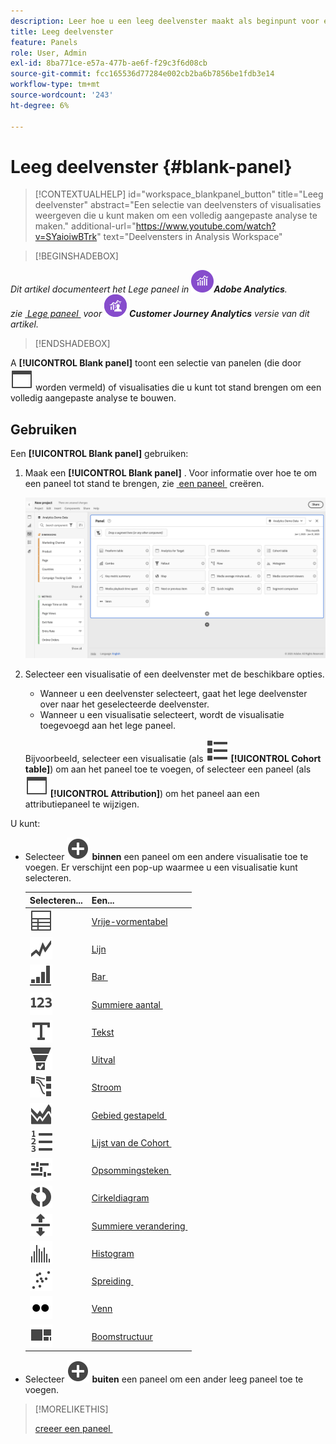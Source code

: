 ```yaml
---
description: Leer hoe u een leeg deelvenster maakt als beginpunt voor elke visualisatie.
title: Leeg deelvenster
feature: Panels
role: User, Admin
exl-id: 8ba771ce-e57a-477b-ae6f-f29c3f6d08cb
source-git-commit: fcc165536d77284e002cb2ba6b7856be1fdb3e14
workflow-type: tm+mt
source-wordcount: '243'
ht-degree: 6%

---
```


# Leeg deelvenster {#blank-panel}

<!-- markdownlint-disable MD034 -->

>[!CONTEXTUALHELP]
>id="workspace_blankpanel_button"
>title="Leeg deelvenster"
>abstract="Een selectie van deelvensters of visualisaties weergeven die u kunt maken om een volledig aangepaste analyse te maken."
>additional-url="https://www.youtube.com/watch?v=SYaioiwBTrk" text="Deelvensters in Analysis Workspace"

<!-- markdownlint-enable MD034 -->


>[!BEGINSHADEBOX]

_Dit artikel documenteert het Lege paneel in_ ![&#x200B; AdobeAnalytics &#x200B;](/help/assets/icons/AdobeAnalytics.svg) _&#x200B;**Adobe Analytics**._<br/>_zie [&#x200B; Lege paneel &#x200B;](/help/analyze/analysis-workspace/c-panels/blank-panel.md) voor_ ![&#x200B; CustomerJourneyAnalytics &#x200B;](/help/assets/icons/CustomerJourneyAnalytics.svg) _&#x200B;**Customer Journey Analytics** versie van dit artikel._

>[!ENDSHADEBOX]


A **[!UICONTROL Blank panel]** toont een selectie van panelen (die door ![&#x200B; WebPage &#x200B;](/help/assets/icons/WebPage.svg) worden vermeld) of visualisaties die u kunt tot stand brengen om een volledig aangepaste analyse te bouwen.

## Gebruiken

Een **[!UICONTROL Blank panel]** gebruiken:

1. Maak een **[!UICONTROL Blank panel]** . Voor informatie over hoe te om een paneel tot stand te brengen, zie [&#x200B; een paneel &#x200B;](panels.md#create-a-panel) creëren.

   ![&#x200B; creeer een paneel &#x200B;](assets/create-panel.png)



1. Selecteer een visualisatie of een deelvenster met de beschikbare opties.


   * Wanneer u een deelvenster selecteert, gaat het lege deelvenster over naar het geselecteerde deelvenster.
   * Wanneer u een visualisatie selecteert, wordt de visualisatie toegevoegd aan het lege paneel.

   Bijvoorbeeld, selecteer een visualisatie (als ![&#x200B; ViewList &#x200B;](/help/assets/icons/ViewList.svg) **[!UICONTROL Cohort table]**) om aan het paneel toe te voegen, of selecteer een paneel (als ![&#x200B; WebPage &#x200B;](/help/assets/icons/WebPage.svg) **[!UICONTROL Attribution]**) om het paneel aan een attributiepaneel te wijzigen.



U kunt:

* Selecteer ![&#x200B; AddCircle &#x200B;](/help/assets/icons/AddCircle.svg) **binnen** een paneel om een andere visualisatie toe te voegen. Er verschijnt een pop-up waarmee u een visualisatie kunt selecteren.

  | Selecteren... | Een... |
  |---|---|
  | ![&#x200B; Lijst &#x200B;](/help/assets/icons/Table.svg) | [Vrije-vormentabel](/help/analyze/analysis-workspace/visualizations/freeform-table/freeform-table.md) |
  | ![Lijn](/help/assets/icons/GraphTrend.svg) | [Lijn](/help/analyze/analysis-workspace/visualizations/line.md) |
  | ![&#x200B; GraphBarVertical &#x200B;](/help/assets/icons/GraphBarVertical.svg) | [&#x200B; Bar &#x200B;](/help/analyze/analysis-workspace/visualizations/bar.md) |
  | ![&#x200B; 123 &#x200B;](/help/assets/icons/123.svg) | [&#x200B; Summiere aantal &#x200B;](/help/analyze/analysis-workspace/visualizations/summary-number-change.md) |
  | ![Tekst](/help/assets/icons/Text.svg) | [Tekst](/help/analyze/analysis-workspace/visualizations/text.md) |
  | ![&#x200B; ConversionFunnel &#x200B;](/help/assets/icons/ConversionFunnel.svg) | [Uitval](/help/analyze/analysis-workspace/visualizations/fallout/fallout-flow.md) |
  | ![&#x200B; Werkschema &#x200B;](/help/assets/icons/GraphPathing.svg) | [Stroom](/help/analyze/analysis-workspace/visualizations/c-flow/flow.md) |
  | ![&#x200B; GraphAreaStated &#x200B;](/help/assets/icons/GraphAreaStacked.svg) | [&#x200B; Gebied gestapeld &#x200B;](/help/analyze/analysis-workspace/visualizations/area.md) |
  | ![&#x200B; TextNumbered &#x200B;](/help/assets/icons/TextNumbered.svg) | [&#x200B; Lijst van de Cohort &#x200B;](/help/analyze/analysis-workspace/visualizations/cohort-table/t-cohort.md) |
  | ![&#x200B; GraphBullet &#x200B;](/help/assets/icons/GraphBullet.svg) | [&#x200B; Opsommingsteken &#x200B;](/help/analyze/analysis-workspace/visualizations/bullet-graph.md) |
  | ![&#x200B; GraphDonut &#x200B;](/help/assets/icons/GraphDonut.svg) | [Cirkeldiagram](/help/analyze/analysis-workspace/visualizations/donut.md) |
  | ![&#x200B; MoveUpDown &#x200B;](/help/assets/icons/MoveUpDown.svg) | [&#x200B; Summiere verandering &#x200B;](/help/analyze/analysis-workspace/visualizations/summary-number-change.md) |
  | ![Histogram](/help/assets/icons/Histogram.svg) | [Histogram](/help/analyze/analysis-workspace/visualizations/histogram.md) |
  | ![&#x200B; GraphScatter &#x200B;](/help/assets/icons/GraphScatter.svg) | [&#x200B; Spreiding &#x200B;](/help/analyze/analysis-workspace/visualizations/scatterplot.md) |
  | ![&#x200B; Type &#x200B;](/help/assets/icons/TwoDots.svg) | [Venn](/help/analyze/analysis-workspace/visualizations/venn.md) |
  | ![&#x200B; GraphTree &#x200B;](/help/assets/icons/GraphTree.svg) | [Boomstructuur](/help/analyze/analysis-workspace/visualizations/treemap.md) |

* Selecteer ![&#x200B; AddCircle &#x200B;](/help/assets/icons/AddCircle.svg) **buiten** een paneel om een ander leeg paneel toe te voegen.


>[!MORELIKETHIS]
>
>[&#x200B; creeer een paneel &#x200B;](/help/analyze/analysis-workspace/c-panels/panels.md#create-a-panel)
>
